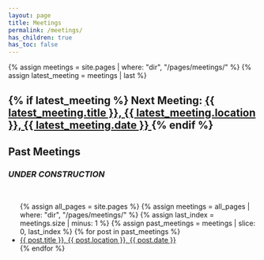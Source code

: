 ```yaml
---
layout: page
title: Meetings
permalink: /meetings/
has_children: true
has_toc: false
---
```


{% assign meetings = site.pages | where: "dir", "/pages/meetings/" %}
{% assign latest_meeting = meetings | last %}

<h2>
{% if latest_meeting %}
    Next Meeting: <a href="{{ latest_meeting.url | prepend: site.baseurl }}">
      {{ latest_meeting.title }}, {{ latest_meeting.location }}, {{ latest_meeting.date }}
    </a>
{% endif %}
</h2>

## Past Meetings

### _UNDER CONSTRUCTION_

<br>

<ul>
  {% assign all_pages = site.pages %}
  {% assign meetings = all_pages | where: "dir", "/pages/meetings/" %}
  {% assign last_index = meetings.size | minus: 1 %}
  {% assign past_meetings = meetings | slice: 0, last_index %}
  {% for post in past_meetings %}
      <li><a href="{{ post.url | prepend: site.baseurl }}">{{ post.title }}, {{ post.location }}, {{ post.date }}</a></li>
  {% endfor %}
</ul>
